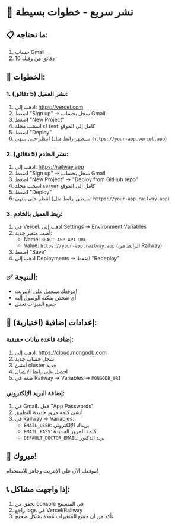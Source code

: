 # 🚀 نشر سريع - خطوات بسيطة

## 📋 ما تحتاجه:
1. حساب Gmail
2. 10 دقائق من وقتك

## 🎯 الخطوات:

### 1. نشر العميل (5 دقائق):
1. اذهب إلى: https://vercel.com
2. اضغط "Sign up" → سجل بحساب Gmail
3. اضغط "New Project"
4. اسحب مجلد `client` كامل إلى الموقع
5. اضغط "Deploy"
6. انتظر حتى ينتهي (سيظهر رابط مثل: `https://your-app.vercel.app`)

### 2. نشر الخادم (5 دقائق):
1. اذهب إلى: https://railway.app
2. اضغط "Sign up" → سجل بحساب Gmail
3. اضغط "New Project" → "Deploy from GitHub repo"
4. اسحب مجلد `server` كامل إلى الموقع
5. اضغط "Deploy"
6. انتظر حتى ينتهي (سيظهر رابط مثل: `https://your-app.railway.app`)

### 3. ربط العميل بالخادم:
1. في Vercel، اذهب إلى Settings → Environment Variables
2. أضف متغير جديد:
   - Name: `REACT_APP_API_URL`
   - Value: `https://your-app.railway.app` (الرابط من Railway)
3. اضغط "Save"
4. اذهب إلى Deployments → اضغط "Redeploy"

## ✅ النتيجة:
- موقعك سيعمل على الإنترنت!
- أي شخص يمكنه الوصول إليه
- جميع الميزات تعمل

## 🔧 إعدادات إضافية (اختيارية):

### إضافة قاعدة بيانات حقيقية:
1. اذهب إلى: https://cloud.mongodb.com
2. سجل حساب جديد
3. أنشئ cluster جديد
4. احصل على رابط الاتصال
5. ضعه في Railway → Variables → `MONGODB_URI`

### إضافة البريد الإلكتروني:
1. في Gmail، فعل "App Passwords"
2. أنشئ كلمة مرور جديدة للتطبيق
3. في Railway → Variables:
   - `EMAIL_USER`: بريدك الإلكتروني
   - `EMAIL_PASS`: كلمة المرور الجديدة
   - `DEFAULT_DOCTOR_EMAIL`: بريد الدكتور

## 🎉 مبروك!
موقعك الآن على الإنترنت وجاهز للاستخدام!

## 📞 إذا واجهت مشاكل:
1. تحقق من console في المتصفح
2. راجع logs في Vercel/Railway
3. تأكد من أن جميع المتغيرات مُعدة بشكل صحيح

